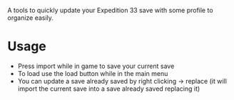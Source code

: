 A tools to quickly update your Expedition 33 save with some profile to organize easily.

# Usage

- Press import while in game to save your current save
- To load use the load button while in the main menu
- You can update a save already saved by right clicking -> replace (it will import the current save into a save already saved replacing it)
